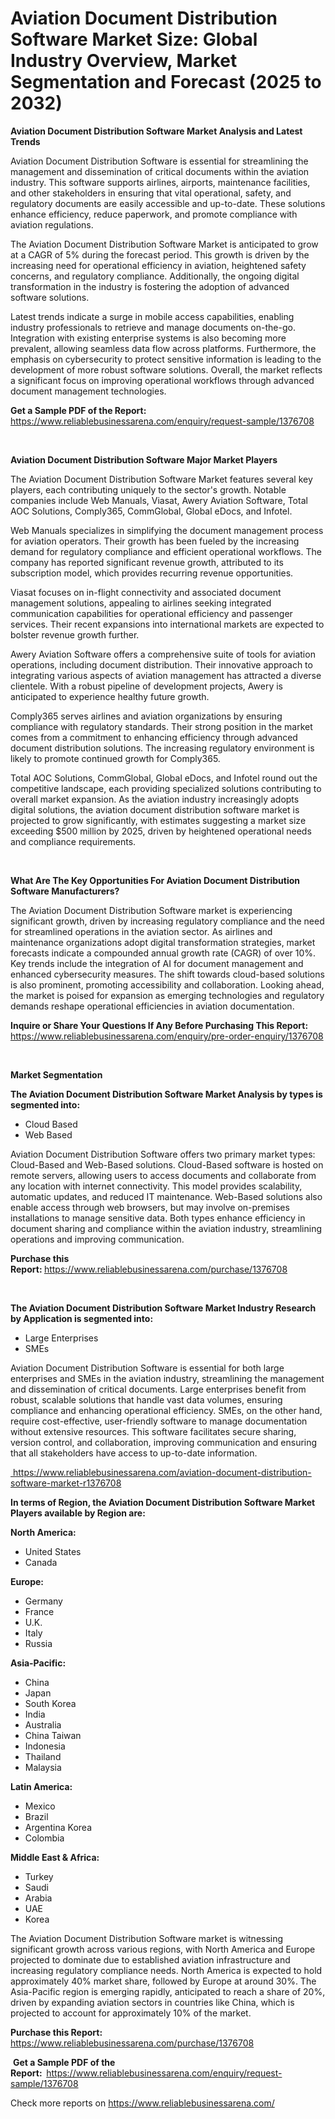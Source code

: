 <p><h1>Aviation Document Distribution Software Market Size: Global Industry Overview, Market Segmentation and Forecast (2025 to 2032)</h1></p><p><strong>Aviation Document Distribution Software Market Analysis and Latest Trends</strong></p>
<p><p>Aviation Document Distribution Software is essential for streamlining the management and dissemination of critical documents within the aviation industry. This software supports airlines, airports, maintenance facilities, and other stakeholders in ensuring that vital operational, safety, and regulatory documents are easily accessible and up-to-date. These solutions enhance efficiency, reduce paperwork, and promote compliance with aviation regulations.</p><p>The Aviation Document Distribution Software Market is anticipated to grow at a CAGR of 5% during the forecast period. This growth is driven by the increasing need for operational efficiency in aviation, heightened safety concerns, and regulatory compliance. Additionally, the ongoing digital transformation in the industry is fostering the adoption of advanced software solutions. </p><p>Latest trends indicate a surge in mobile access capabilities, enabling industry professionals to retrieve and manage documents on-the-go. Integration with existing enterprise systems is also becoming more prevalent, allowing seamless data flow across platforms. Furthermore, the emphasis on cybersecurity to protect sensitive information is leading to the development of more robust software solutions. Overall, the market reflects a significant focus on improving operational workflows through advanced document management technologies.</p></p>
<p><strong>Get a Sample PDF of the Report:&nbsp;</strong> <a href="https://www.reliablebusinessarena.com/enquiry/request-sample/1376708?utm_campaign=1902&utm_medium=2&utm_source=Github&utm_content=ia&utm_term=13012025&utm_id=aviation-document-distribution-software">https://www.reliablebusinessarena.com/enquiry/request-sample/1376708</a></p>
<p>&nbsp;</p>
<p><strong>Aviation Document Distribution Software Major Market Players</strong></p>
<p><p>The Aviation Document Distribution Software Market features several key players, each contributing uniquely to the sector's growth. Notable companies include Web Manuals, Viasat, Awery Aviation Software, Total AOC Solutions, Comply365, CommGlobal, Global eDocs, and Infotel.</p><p>Web Manuals specializes in simplifying the document management process for aviation operators. Their growth has been fueled by the increasing demand for regulatory compliance and efficient operational workflows. The company has reported significant revenue growth, attributed to its subscription model, which provides recurring revenue opportunities.</p><p>Viasat focuses on in-flight connectivity and associated document management solutions, appealing to airlines seeking integrated communication capabilities for operational efficiency and passenger services. Their recent expansions into international markets are expected to bolster revenue growth further.</p><p>Awery Aviation Software offers a comprehensive suite of tools for aviation operations, including document distribution. Their innovative approach to integrating various aspects of aviation management has attracted a diverse clientele. With a robust pipeline of development projects, Awery is anticipated to experience healthy future growth.</p><p>Comply365 serves airlines and aviation organizations by ensuring compliance with regulatory standards. Their strong position in the market comes from a commitment to enhancing efficiency through advanced document distribution solutions. The increasing regulatory environment is likely to promote continued growth for Comply365.</p><p>Total AOC Solutions, CommGlobal, Global eDocs, and Infotel round out the competitive landscape, each providing specialized solutions contributing to overall market expansion. As the aviation industry increasingly adopts digital solutions, the aviation document distribution software market is projected to grow significantly, with estimates suggesting a market size exceeding $500 million by 2025, driven by heightened operational needs and compliance requirements.</p></p>
<p>&nbsp;</p>
<p><strong>What Are The Key Opportunities For Aviation Document Distribution Software Manufacturers?</strong></p>
<p><p>The Aviation Document Distribution Software market is experiencing significant growth, driven by increasing regulatory compliance and the need for streamlined operations in the aviation sector. As airlines and maintenance organizations adopt digital transformation strategies, market forecasts indicate a compounded annual growth rate (CAGR) of over 10%. Key trends include the integration of AI for document management and enhanced cybersecurity measures. The shift towards cloud-based solutions is also prominent, promoting accessibility and collaboration. Looking ahead, the market is poised for expansion as emerging technologies and regulatory demands reshape operational efficiencies in aviation documentation.</p></p>
<p><strong>Inquire or Share Your Questions If Any Before Purchasing This Report:</strong> <a href="https://www.reliablebusinessarena.com/enquiry/pre-order-enquiry/1376708?utm_campaign=1902&utm_medium=2&utm_source=Github&utm_content=ia&utm_term=13012025&utm_id=aviation-document-distribution-software">https://www.reliablebusinessarena.com/enquiry/pre-order-enquiry/1376708</a></p>
<p>&nbsp;</p>
<p><strong>Market Segmentation</strong></p>
<p><strong>The Aviation Document Distribution Software Market Analysis by types is segmented into:</strong></p>
<p><ul><li>Cloud Based</li><li>Web Based</li></ul></p>
<p><p>Aviation Document Distribution Software offers two primary market types: Cloud-Based and Web-Based solutions. Cloud-Based software is hosted on remote servers, allowing users to access documents and collaborate from any location with internet connectivity. This model provides scalability, automatic updates, and reduced IT maintenance. Web-Based solutions also enable access through web browsers, but may involve on-premises installations to manage sensitive data. Both types enhance efficiency in document sharing and compliance within the aviation industry, streamlining operations and improving communication.</p></p>
<p><strong>Purchase this Report:&nbsp;</strong><a href="https://www.reliablebusinessarena.com/purchase/1376708?utm_campaign=1902&utm_medium=2&utm_source=Github&utm_content=ia&utm_term=13012025&utm_id=aviation-document-distribution-software">https://www.reliablebusinessarena.com/purchase/1376708</a></p>
<p>&nbsp;</p>
<p><strong>The Aviation Document Distribution Software Market Industry Research by Application is segmented into:</strong></p>
<p><ul><li>Large Enterprises</li><li>SMEs</li></ul></p>
<p><p>Aviation Document Distribution Software is essential for both large enterprises and SMEs in the aviation industry, streamlining the management and dissemination of critical documents. Large enterprises benefit from robust, scalable solutions that handle vast data volumes, ensuring compliance and enhancing operational efficiency. SMEs, on the other hand, require cost-effective, user-friendly software to manage documentation without extensive resources. This software facilitates secure sharing, version control, and collaboration, improving communication and ensuring that all stakeholders have access to up-to-date information.</p></p>
<p><a href="https://www.reliablebusinessarena.com/aviation-document-distribution-software-market-r1376708?utm_campaign=1902&utm_medium=2&utm_source=Github&utm_content=ia&utm_term=13012025&utm_id=aviation-document-distribution-software">&nbsp;https://www.reliablebusinessarena.com/aviation-document-distribution-software-market-r1376708</a></p>
<p><strong>In terms of Region, the Aviation Document Distribution Software Market Players available by Region are:</strong></p>
<p>
    <p> <strong> North America: </strong>
        <ul>
            <li>United States</li>
            <li>Canada</li>
        </ul>
        </p> 
    <p> <strong> Europe: </strong>
        <ul>
            <li>Germany</li>
            <li>France</li>
            <li>U.K.</li>
            <li>Italy</li>
            <li>Russia</li>
        </ul>
        </p> 
    <p> <strong> Asia-Pacific: </strong>
        <ul>
            <li>China</li>
            <li>Japan</li>
            <li>South Korea</li>
            <li>India</li>
            <li>Australia</li>
            <li>China Taiwan</li>
            <li>Indonesia</li>
            <li>Thailand</li>
            <li>Malaysia</li>
        </ul>
        </p> 
    <p> <strong> Latin America: </strong>
        <ul>
            <li>Mexico</li>
            <li>Brazil</li>
            <li>Argentina Korea</li>
            <li>Colombia</li>
        </ul>
        </p> 
    <p> <strong> Middle East & Africa: </strong>
        <ul>
            <li>Turkey</li>
            <li>Saudi</li>
            <li>Arabia</li>
            <li>UAE</li>
            <li>Korea</li>
        </ul>
    </p>
    </p>
<p><p>The Aviation Document Distribution Software market is witnessing significant growth across various regions, with North America and Europe projected to dominate due to established aviation infrastructure and increasing regulatory compliance needs. North America is expected to hold approximately 40% market share, followed by Europe at around 30%. The Asia-Pacific region is emerging rapidly, anticipated to reach a share of 20%, driven by expanding aviation sectors in countries like China, which is projected to account for approximately 10% of the market.</p></p>
<p><strong>Purchase this Report: </strong><a href="https://www.reliablebusinessarena.com/purchase/1376708?utm_campaign=1902&utm_medium=2&utm_source=Github&utm_content=ia&utm_term=13012025&utm_id=aviation-document-distribution-software">https://www.reliablebusinessarena.com/purchase/1376708</a></p>
<p>&nbsp;<strong>Get a Sample PDF of the Report:&nbsp;&nbsp;</strong><a href="https://www.reliablebusinessarena.com/enquiry/request-sample/1376708?utm_campaign=1902&utm_medium=2&utm_source=Github&utm_content=ia&utm_term=13012025&utm_id=aviation-document-distribution-software">https://www.reliablebusinessarena.com/enquiry/request-sample/1376708</a></p>
<p><strong></strong></p>
<p>Check more reports on <a href="https://www.reliablebusinessarena.com/?utm_campaign=1902&utm_medium=2&utm_source=Github&utm_content=ia&utm_term=13012025&utm_id=aviation-document-distribution-software">https://www.reliablebusinessarena.com/</a></p>